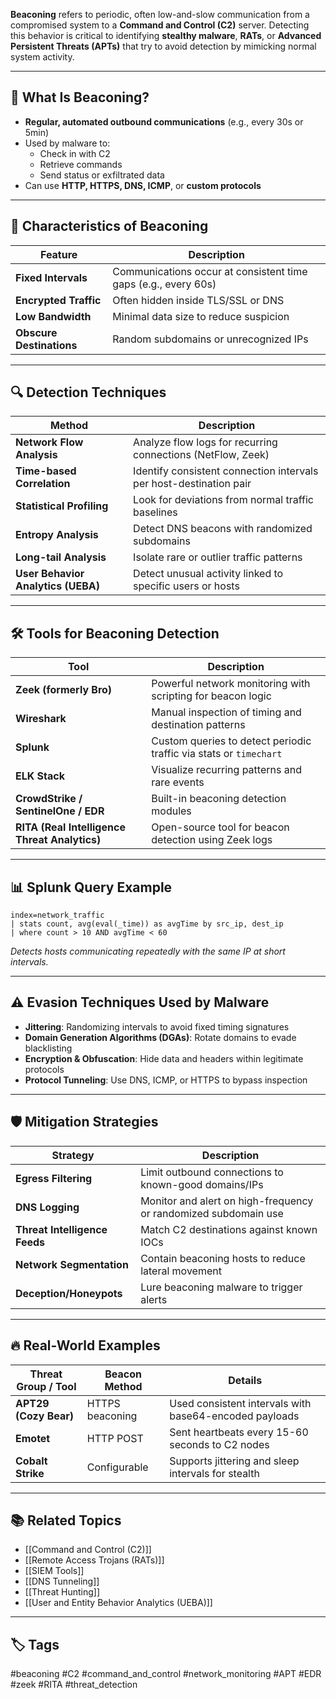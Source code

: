 **Beaconing** refers to periodic, often low-and-slow communication from a compromised system to a **Command and Control (C2)** server. Detecting this behavior is critical to identifying **stealthy malware**, **RATs**, or **Advanced Persistent Threats (APTs)** that try to avoid detection by mimicking normal system activity.

---

## 🎯 What Is Beaconing?

- **Regular, automated outbound communications** (e.g., every 30s or 5min)
- Used by malware to:
  - Check in with C2
  - Retrieve commands
  - Send status or exfiltrated data
- Can use **HTTP, HTTPS, DNS, ICMP**, or **custom protocols**

---

## 🧠 Characteristics of Beaconing

| Feature              | Description                                                  |
|----------------------|--------------------------------------------------------------|
| **Fixed Intervals**   | Communications occur at consistent time gaps (e.g., every 60s) |
| **Encrypted Traffic** | Often hidden inside TLS/SSL or DNS                          |
| **Low Bandwidth**     | Minimal data size to reduce suspicion                       |
| **Obscure Destinations** | Random subdomains or unrecognized IPs                     |

---

## 🔍 Detection Techniques

| Method                         | Description                                                      |
|--------------------------------|------------------------------------------------------------------|
| **Network Flow Analysis**       | Analyze flow logs for recurring connections (NetFlow, Zeek)       |
| **Time-based Correlation**      | Identify consistent connection intervals per host-destination pair|
| **Statistical Profiling**       | Look for deviations from normal traffic baselines                |
| **Entropy Analysis**            | Detect DNS beacons with randomized subdomains                    |
| **Long-tail Analysis**          | Isolate rare or outlier traffic patterns                         |
| **User Behavior Analytics (UEBA)** | Detect unusual activity linked to specific users or hosts        |

---

## 🛠️ Tools for Beaconing Detection

| Tool                | Description                                                      |
|---------------------|------------------------------------------------------------------|
| **Zeek (formerly Bro)** | Powerful network monitoring with scripting for beacon logic  |
| **Wireshark**        | Manual inspection of timing and destination patterns             |
| **Splunk**           | Custom queries to detect periodic traffic via stats or `timechart` |
| **ELK Stack**        | Visualize recurring patterns and rare events                    |
| **CrowdStrike / SentinelOne / EDR** | Built-in beaconing detection modules              |
| **RITA (Real Intelligence Threat Analytics)** | Open-source tool for beacon detection using Zeek logs |

---

## 📊 Splunk Query Example

```spl
index=network_traffic
| stats count, avg(eval(_time)) as avgTime by src_ip, dest_ip
| where count > 10 AND avgTime < 60
```
_Detects hosts communicating repeatedly with the same IP at short intervals._

---

## ⚠️ Evasion Techniques Used by Malware

- **Jittering**: Randomizing intervals to avoid fixed timing signatures
- **Domain Generation Algorithms (DGAs)**: Rotate domains to evade blacklisting
- **Encryption & Obfuscation**: Hide data and headers within legitimate protocols
- **Protocol Tunneling**: Use DNS, ICMP, or HTTPS to bypass inspection

---

## 🛡️ Mitigation Strategies

|Strategy|Description|
|---|---|
|**Egress Filtering**|Limit outbound connections to known-good domains/IPs|
|**DNS Logging**|Monitor and alert on high-frequency or randomized subdomain use|
|**Threat Intelligence Feeds**|Match C2 destinations against known IOCs|
|**Network Segmentation**|Contain beaconing hosts to reduce lateral movement|
|**Deception/Honeypots**|Lure beaconing malware to trigger alerts|

---

## 🔥 Real-World Examples

|Threat Group / Tool|Beacon Method|Details|
|---|---|---|
|**APT29 (Cozy Bear)**|HTTPS beaconing|Used consistent intervals with base64-encoded payloads|
|**Emotet**|HTTP POST|Sent heartbeats every 15-60 seconds to C2 nodes|
|**Cobalt Strike**|Configurable|Supports jittering and sleep intervals for stealth|

---

## 📚 Related Topics

- [[Command and Control (C2)]]
- [[Remote Access Trojans (RATs)]]
- [[SIEM Tools]]
- [[DNS Tunneling]]
- [[Threat Hunting]]
- [[User and Entity Behavior Analytics (UEBA)]]

---

## 🏷 Tags

#beaconing #C2 #command_and_control #network_monitoring #APT #EDR #zeek #RITA #threat_detection

